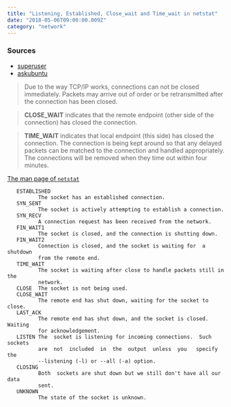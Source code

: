 ```yaml
---
title: "Listening, Established, Close_wait and Time_wait in netstat"
date: "2018-05-06T09:00:00.009Z"
category: "network"
---
```

### Sources
* [superuser](https://superuser.com/questions/173535/what-are-close-wait-and-time-wait-states)
* [askubuntu](https://askubuntu.com/questions/538443/whats-the-difference-between-port-status-listening-time-wait-close-wait)

> Due to the way TCP/IP works, connections can not be closed immediately. Packets may arrive out of order or be retransmitted after the connection has been closed. 

> **CLOSE_WAIT** indicates that the remote endpoint (other side of the connection) has closed the connection. 

> **TIME_WAIT** indicates that local endpoint (this side) has closed the connection. The connection is being kept around so that any delayed packets can be matched to the connection and handled appropriately. The connections will be removed when they time out within four minutes. 

[The man page of `netstat`](http://manpages.ubuntu.com/netstat)
```
   ESTABLISHED
          The socket has an established connection.
   SYN_SENT
          The socket is actively attempting to establish a connection.
   SYN_RECV
          A connection request has been received from the network.
   FIN_WAIT1
          The socket is closed, and the connection is shutting down.
   FIN_WAIT2
          Connection is closed, and the socket is waiting for  a  shutdown
          from the remote end.
   TIME_WAIT
          The socket is waiting after close to handle packets still in the
          network.
   CLOSE  The socket is not being used.
   CLOSE_WAIT
          The remote end has shut down, waiting for the socket to close.
   LAST_ACK
          The remote end has shut down, and the socket is closed.  Waiting
          for acknowledgement.
   LISTEN The  socket is listening for incoming connections.  Such sockets
          are  not  included  in  the  output  unless  you   specify   the
          --listening (-l) or --all (-a) option.
   CLOSING
          Both  sockets are shut down but we still don't have all our data
          sent.
   UNKNOWN
          The state of the socket is unknown.
```
